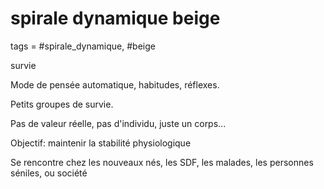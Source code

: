 # spirale dynamique beige
tags = #spirale_dynamique, #beige

survie

Mode de pensée automatique, habitudes, réflexes.

Petits groupes de survie.

Pas de valeur réelle, pas d'individu, juste un corps...

Objectif: maintenir la stabilité physiologique

Se rencontre chez les nouveaux nés, les SDF, les malades, les personnes séniles, ou société

